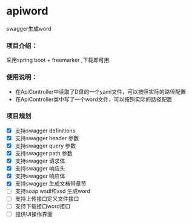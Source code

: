 # apiword

swagger生成word

### 项目介绍：

采用spring boot + freemarker ,下载即可用

### 使用说明：

- 在ApiController中读取了D盘的一个yaml文件，可以按照实际的路径配置
- 在ApiController类中写了一个word文件，可以按照实际的路径配置

### 项目规划
- [x] 支持swagger definitions
- [x] 支持swagger header 参数
- [x] 支持swagger query 参数
- [x] 支持swagger path 参数
- [x] 支持swagger 请求体
- [x] 支持swagger 响应头
- [x] 支持swagger 响应体
- [x] 支持swagger 生成文档带章节
- [ ] 支持soap wsdl和xsd 生成word
- [ ] 支持上传接口定义文件接口
- [ ] 支持下载接口word接口
- [ ] 提供UI操作界面
